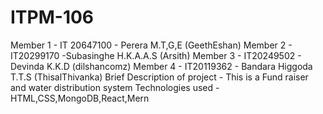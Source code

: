 # ITPM-106
Member 1 - IT 20647100 - Perera M.T,G,E (GeethEshan)
Member 2 - IT20299170 -Subasinghe H.K.A.A.S (Arsith) 
Member 3 - IT20249502 - Devinda K.K.D (dilshancomz)
Member 4 - IT20119362 - Bandara Higgoda T.T.S (ThisalThivanka)
Brief Description of project - This is a Fund raiser and water distribution system
Technologies used - HTML,CSS,MongoDB,React,Mern

